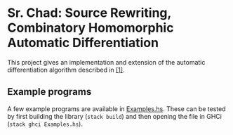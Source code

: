 # Sr. Chad: Source Rewriting, Combinatory Homomorphic Automatic Differentiation 

This project gives an implementation and extension of the automatic differentiation algorithm described in [[1]](https://arxiv.org/abs/2007.05283).

## Example programs
A few example programs are available in [Examples.hs](./Examples.hs). These can be tested by first building the library (`stack build`) and then opening the file in GHCi (`stack ghci Examples.hs`).

